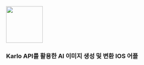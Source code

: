 # <img src="https://github.com/dj991108/YOP/assets/90829718/4234e416-d20b-4d20-a65f-95efaab18e4b" width="100">
### Karlo API를 활용한 AI 이미지 생성 및 변환 IOS 어플
<br />
